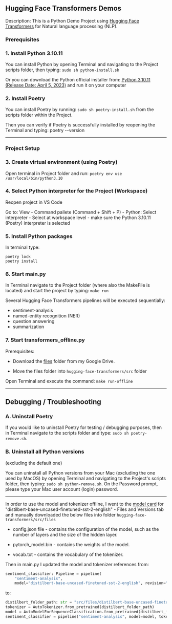 ## Hugging Face Transformers Demos

Description: This is a Python Demo Project using [Hugging Face Transformers](https://huggingface.co/docs/transformers/index) for Natural language processing (NLP).  

### Prerequisites

### 1. Install Python 3.10.11

You can install Python by opening Terminal and navigating to the Project scripts folder, then typing: ```sudo sh python-install.sh```  

Or you can download the Python official installer from: [Python 3.10.11 (Release Date: April 5, 2023)](https://www.python.org/downloads/release/python-31011/) and run it on your computer  

### 2. Install Poetry

You can install Poetry by running: ```sudo sh poetry-install.sh``` from the scripts folder within the Project.  

Then you can verify if Poetry is successfully installed by reopening the Terminal and typing: poetry --version  

--------------------------

### Project Setup

### 3. Create virtual environment (using Poetry)

Open terminal in Project folder and run: ```poetry env use /usr/local/bin/python3.10```

### 4. Select Python interpreter for the Project (Workspace)

Reopen project in VS Code

Go to: View - Command pallete (Command + Shift + P) - Python: Select interpreter - Select at workspace level - make sure the Python 3.10.11 (Poetry) interpreter is selected  

### 5. Install Python packages  

In terminal type:

```poetry lock```  
```poetry install```   

### 6. Start main.py

In Terminal navigate to the Project folder (where also the MakeFile is located) and start the project by typing: ```make run```  

Several Hugging Face Transformers pipelines will be executed sequentially:

* sentiment-analysis
* named-entity recognition (NER)
* question answering
* summarization

### 7. Start transformers_offline.py

Prerequisites:  

* Download the [files](https://drive.google.com/drive/folders/14pT_IRs4HCvfpjfitGE6dpRHjvIz0bZa?usp=sharing) folder from my Google Drive.  

* Move the files folder into ```hugging-face-transformers/src``` folder  

Open Terminal and execute the command: ```make run-offline```

--------------------------

## Debugging / Troubleshooting

### A. Uninstall Poetry
If you would like to uninstall Poetry for testing / debugging purposes, then in Terminal navigate to the scripts folder and type: ```sudo sh poetry-remove.sh```.  

### B. Uninstall all Python versions
(excluding the default one)  

You can uninstall all Python versions from your Mac (excluding the one used by MacOS) by opening Terminal and navigating to the Project's scripts folder, then typing: ```sudo sh python-remove.sh```. On the Password prompt, please type your Mac user account (login) password.


--------------------------

In order to use the model and tokenizer offline, I went to the [model card](https://huggingface.co/distilbert-base-uncased-finetuned-sst-2-english) for "distilbert-base-uncased-finetuned-sst-2-english" - Files and Versions tab and manually downloaded the below files into folder ```hugging-face-transformers/src/files```  

* config.json file - contains the configuration of the model, such as the number of layers and the size of the hidden layer.  

* pytorch_model.bin - contains the weights of the model.  

* vocab.txt - contains the vocabulary of the tokenizer.  

Then in main.py I updated the model and tokenizer references from:

```Python
sentiment_classifier: Pipeline = pipeline(
    "sentiment-analysis",
    model="distilbert-base-uncased-finetuned-sst-2-english", revision="3d65bad")
```
to:

```Python
distilbert_folder_path: str = "src/files/distilbert-base-uncased-finetuned-sst-2-english-revision-3d65bad"
tokenizer = AutoTokenizer.from_pretrained(distilbert_folder_path)
model = AutoModelForSequenceClassification.from_pretrained(distilbert_folder_path)
sentiment_classifier = pipeline("sentiment-analysis", model=model, tokenizer=tokenizer)
```